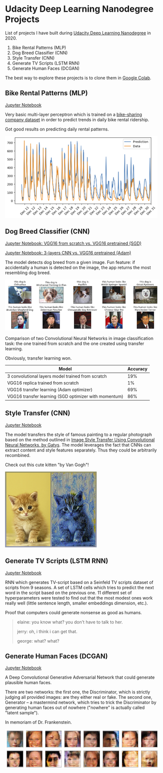 # Udacity Deep Learning Nanodegree Projects

List of projects I have built during [Udacity Deep Learning Nanodegree](https://www.udacity.com/course/deep-learning-nanodegree--nd101) in 2020.

1. Bike Rental Patterns (MLP)
2. Dog Breed Classifier (CNN)
3. Style Transfer (CNN)
4. Generate TV Scripts (LSTM RNN)
5. Generate Human Faces (DCGAN)

The best way to explore these projects is to clone them in [Google Colab](https://colab.research.google.com/).

## Bike Rental Patterns (MLP)

[Jupyter Notebook](https://github.com/bakoushin/udacity-deep-learning/blob/master/bike-rental-patterns/bike_rental_patterns.ipynb)

Very basic multi-layer perceptron which is trained on a [bike-sharing company dataset](https://archive.ics.uci.edu/ml/datasets/Bike+Sharing+Dataset) in order to predict trends in daily bike rental ridership.

Got good results on predicting daily rental patterns.

![Graph showing bike rental patterns](https://github.com/bakoushin/udacity-deep-learning/raw/master/images/bike-rental-patterns.png)

## Dog Breed Classifier (CNN)

[Jupyter Notebook: VGG16 from scratch vs. VGG16 pretrained (SGD)](https://github.com/bakoushin/udacity-deep-learning/blob/master/dog-breed-classifier-1/dog_breed_classifier.ipynb)

[Jupyter Notebook: 3-layers CNN vs. VGG16 pretrained (Adam)](https://github.com/bakoushin/udacity-deep-learning/blob/master/dog-breed-classifier-2/dog_app.ipynb)

The model detects dog breed from a given image. Fun feature: if accidentally a human is detected on the image, the app returns the most resembling dog breed.

![Images of dogs along with breed names](https://github.com/bakoushin/udacity-deep-learning/raw/master/images/dog-breed.png)

Comparison of two Convolutional Neural Networks in image classification task: the one trained from scratch and the one created using transfer learning.

Obviously, transfer learning won.

| Model                                                 | Accuracy |
| ----------------------------------------------------- | -------- |
| 3 convolutional layers model trained from scratch     | 19%      |
| VGG16 replica trained from scratch                    | 1%       |
| VGG16 transfer learning (Adam optimizer)              | 69%      |
| VGG16 transfer learning (SGD optimizer with momentum) | 86%      |

## Style Transfer (CNN)

[Jupyter Notebook](https://github.com/bakoushin/udacity-deep-learning/blob/master/style-transfer/style_transfer.ipynb)

The model transfers the style of famous painting to a regular photograph based on the method outlined in [Image Style Transfer Using Convolutional Neural Networks, by Gatys](https://www.cv-foundation.org/openaccess/content_cvpr_2016/papers/Gatys_Image_Style_Transfer_CVPR_2016_paper.pdf). The model leverages the fact that CNNs can extract content and style features separately. Thus they could be arbitrarily recombined.

Check out this cute kitten "by Van Gogh"!

![Kittens](https://github.com/bakoushin/udacity-deep-learning/raw/master/images/kitten.jpg)

## Generate TV Scripts (LSTM RNN)

[Jupyter Notebook](https://github.com/bakoushin/udacity-deep-learning/blob/master/generate-tv-scripts/dlnd_tv_script_generation.ipynb)

RNN which generates TV-script based on a Seinfeld TV scripts dataset of scripts from 9 seasons. A set of LSTM cells which tries to predict the next word in the script based on the previous one. 11 different set of hyperparameters were tested to find out that the most modest ones work really well (little sentence length, smaller embeddings dimension, etc.).

Proof that computers could generate nonsense as good as humans.

> elaine: you know what? you don't have to talk to her.
>
> jerry: oh, i think i can get that.
>
> george: what? what?

## Generate Human Faces (DCGAN)

[Jupyter Notebook](https://github.com/bakoushin/udacity-deep-learning/blob/master/generate-faces/dlnd_face_generation.ipynb)

A Deep Convolutional Generative Adversarial Network that could generate plausible human faces.

There are two networks: the first one, the Discriminator, which is strictly judging all provided images: are they either real or fake. The second one, Generator – a mastermind network, which tries to trick the Discriminator by generating human faces out of nowhere ("nowhere" is actually called "latent sample").

In memoriam of Dr. Frankenstein.

![Machine-generated human faces](https://github.com/bakoushin/udacity-deep-learning/raw/master/images/generated-faces.png)
